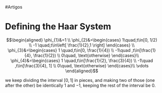 #Artigos 

# Defining the Haar System

$$\begin{aligned}
\phi_{1}&=1 \\
\phi_{2}&=\begin{cases}
1\quad,t\in[0, 1/2) \\
-1 \quad,t\in\left[ \frac{1}{2},1 \right]
\end{cases} \\
\phi_{3}&=\begin{cases}
1 \quad,t\in[0, \frac{1}{4}) \\
-1\quad ,t\in[\frac{1}{4}, \frac{1}{2}) \\
0\quad, \text{otherwise}
\end{cases}\\
\phi_{4}&=\begin{cases}
1 \quad,t\in[\frac{1}{2}, \frac{3}{4}) \\
-1\quad ,t\in[\frac{3}{4}, 1] \\
0\quad, \text{otherwise}
\end{cases}\\
\vdots
\end{aligned}$$

we keep dividing the interval $[0,1]$ in pieces, and making two of those (one after the other) be identically $1$ and $-1$, keeping the rest of the interval be $0$.

